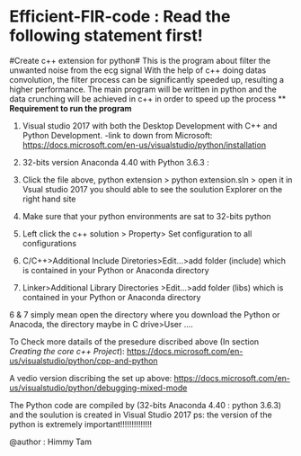 # Efficient-FIR-code : Read the following statement first!

#Create c++ extension for python#
This is the program about filter the unwanted noise from the ecg signal
With the help of c++ doing datas convolution, the filter process can be significantly speeded up, resulting a higher performance.
The main program will be written in python and the data crunching will be achieved in c++ in order to speed up the process
**
**Requirement to run the program**

1. Visual studio 2017 with both the Desktop Development with C++ and Python Development. 
  -link to down from Microsoft: https://docs.microsoft.com/en-us/visualstudio/python/installation

2. 32-bits version Anaconda 4.40 with Python 3.6.3 :

3. Click the file above, python extension > python extension.sln > open it in Vsual studio 2017
you should able to see the soulution Explorer on the right hand site 

4. Make sure that your python environments are sat to 32-bits python

5. Left click the c++ solution > Property> Set configuration to all configurations

6. C/C++>Additional Include Diretories>Edit...>add folder (include) which is contained in your Python or Anaconda directory

7. Linker>Additional Library Directories >Edit...>add folder (libs) which is contained in your Python or Anaconda directory 

6 & 7 simply mean open the directory where you download the Python or Anacoda, 
the directory maybe in C drive>User ....


To Check more datails of the presedure discribed above  (In section *Creating the core c++ Project*):
https://docs.microsoft.com/en-us/visualstudio/python/cpp-and-python

A vedio version discribing the set up above:
https://docs.microsoft.com/en-us/visualstudio/python/debugging-mixed-mode

The Python code are compiled by (32-bits Anaconda 4.40 : python 3.6.3) and the soulution is created in Visual Studio 2017
ps: the version of the python is extremely important!!!!!!!!!!!!!!

@author : Himmy Tam
